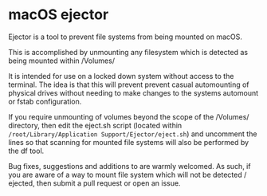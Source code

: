# macOS ejector

Ejector is a tool to prevent file systems from being mounted on macOS. 

This is accomplished by unmounting any filesystem which is detected as being mounted within /Volumes/

It is intended for use on a locked down system without access to the terminal. The idea is that this will prevent prevent casual automounting of physical drives without needing to make changes to the systems automount or fstab configuration.

If you require unmounting of volumes beyond the scope of the /Volumes/ directory, then edit the eject.sh script (located within `/root/Library/Application Support/Ejector/eject.sh`) and uncomment the lines so that scanning for mounted file systems will also be performed by the df tool.

Bug fixes, suggestions and additions to  are warmly welcomed. As such, if you are aware of a way to mount file system which will not be detected / ejected, then submit a pull request or open an issue.



